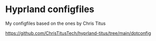 # Hyprland configfiles
My configfiles based on the ones by Chris Titus


https://github.com/ChrisTitusTech/hyprland-titus/tree/main/dotconfig


